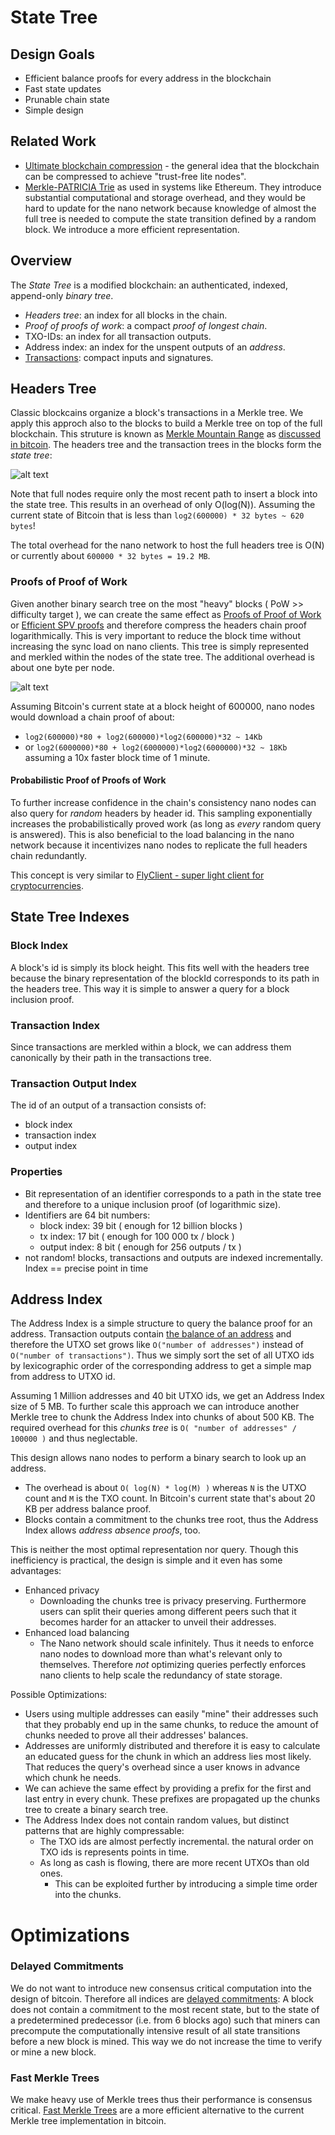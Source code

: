 # State Tree

## Design Goals
- Efficient balance proofs for every address in the blockchain
- Fast state updates
- Prunable chain state
- Simple design

## Related Work
- [Ultimate blockchain compression](https://bitcointalk.org/index.php?topic=88208.0) - the general idea that the blockchain can be compressed to achieve "trust-free lite nodes".
- [Merkle-PATRICIA Trie](https://github.com/ethereum/wiki/wiki/Patricia-Tree) as used in systems like Ethereum. They introduce substantial computational and storage overhead, and they would be hard to update for the nano network because knowledge of almost the full tree is needed to compute the state transition defined by a random block. We introduce a more efficient representation.

## Overview
The _State Tree_ is a modified blockchain: an authenticated, indexed, append-only _binary tree_.

-  _Headers tree_: an index for all blocks in the chain.
  - _Proof of proofs of work_: a compact _proof of longest chain_.
- TXO-IDs: an index for all transaction outputs.
- Address index: an index for the unspent outputs of an _address_.
- [Transactions](transactions.md): compact inputs and signatures.


## Headers Tree

Classic blockcains organize a block's transactions in a Merkle tree. We apply this approch also to the blocks to build a Merkle tree on top of the full blockchain.
This struture is known as [Merkle Mountain Range](https://github.com/opentimestamps/opentimestamps-server/blob/master/doc/merkle-mountain-range.md) as [discussed in bitcoin](https://lists.linuxfoundation.org/pipermail/bitcoin-dev/2016-June/012758.html).
The headers tree and the transaction trees in the blocks form the _state tree_:

![alt text](images/state-tree.png "State Tree")

Note that full nodes require only the most recent path to insert a block into the state tree. This results in an overhead of only O(log(N)). Assuming the current state of Bitcoin that is less than `log2(600000) * 32 bytes ~ 620 bytes`!

The total overhead for the nano network to host the full headers tree is O(N) or currently about `600000 * 32 bytes = 19.2 MB`.

### Proofs of Proof of Work
Given another binary search tree on the most "heavy" blocks ( PoW >> difficulty target ), we can create the same effect as [Proofs of Proof of Work](https://eprint.iacr.org/2017/963.pdf) or [Efficient SPV proofs](https://www.blockstream.com/sidechains.pdf) and therefore compress the headers chain proof logarithmically. This is very important to reduce the block time without increasing the sync load on nano clients.
This tree is simply represented and merkled within the nodes of the state tree. The additional overhead is about one byte per node.

![alt text](images/popow.png "State Tree")

Assuming Bitcoin's current state at a block height of 600000, nano nodes would download a chain proof of about:
- `log2(600000)*80 + log2(600000)*log2(600000)*32 ~ 14Kb`
- or `log2(6000000)*80 + log2(6000000)*log2(6000000)*32 ~ 18Kb` assuming a 10x faster block time of 1 minute.

#### Probabilistic Proof of Proofs of Work
To further increase confidence in the chain's consistency nano nodes can also query for _random_ headers by header id. This sampling exponentially increases the probabilistically proved work (as long as _every_ random query is answered). This is also beneficial to the load balancing in the nano network because it incentivizes nano nodes to replicate the full headers chain redundantly.

This concept is very similar to [FlyClient - super light client for cryptocurrencies](https://scalingbitcoin.org/stanford2017/Day1/flyclientscalingbitcoin.pptx.pdf).

## State Tree Indexes

### Block Index
A block's id is simply its block height. This fits well with the headers tree because the binary representation of the blockId corresponds to its path in the headers tree.
This way it is simple to answer a query for a block inclusion proof.

### Transaction Index
Since transactions are merkled within a block, we can address them canonically by their path in the transactions tree.

### Transaction Output Index
The id of an output of a transaction consists of:
- block index
- transaction index
- output index

### Properties
- Bit representation of an identifier corresponds to a path in the state tree and therefore to a unique inclusion proof (of logarithmic size).
- Identifiers are 64 bit numbers:
  - block index: 39 bit ( enough for 12 billion blocks )
  - tx index: 17 bit ( enough for 100 000 tx / block )
  - output index: 8 bit ( enough for 256 outputs / tx )
- not random! blocks, transactions and outputs are indexed incrementally. Index == precise point in time

## Address Index
The Address Index is a simple structure to query the  balance proof for an address. Transaction outputs contain [the balance of an address](transactions.md#address-balance) and therefore the UTXO set grows like `O("number of addresses")` instead of `O("number of transactions")`. Thus we simply sort the set of all UTXO ids by lexicographic order of the corresponding address to get a simple map from address to UTXO id.

Assuming 1 Million addresses and 40 bit UTXO ids, we get an Address Index size of 5 MB. To further scale this approach we can introduce another Merkle tree to chunk the Address Index into chunks of about 500 KB. The required overhead for this _chunks tree_ is `O( "number of addresses" / 100000 )` and thus neglectable.

This design allows nano nodes to perform a binary search to look up an address.
  - The overhead is about `O( log(N) * log(M) )` whereas `N` is the UTXO count and `M` is the TXO count. In Bitcoin's current state that's about 20 KB per address balance proof.
  - Blocks contain a commitment to the chunks tree root, thus the Address Index allows _address absence proofs_, too.

This is neither the most optimal representation nor query. Though this inefficiency is practical, the design is simple and it even has some advantages:
- Enhanced privacy
  - Downloading the chunks tree is privacy preserving. Furthermore users can split their queries among different peers such that it becomes harder for an attacker to unveil their addresses.
- Enhanced load balancing
  - The Nano network should scale infinitely. Thus it needs to enforce nano nodes to download more than what's relevant only to themselves. Therefore _not_ optimizing queries perfectly enforces nano clients to help scale the redundancy of state storage.

Possible Optimizations:
- Users using multiple addresses can easily "mine" their addresses such that they probably end up in the same chunks, to reduce the amount of chunks needed to prove all their addresses' balances.
- Addresses are uniformly distributed and therefore it is easy to calculate an educated guess for the chunk in which an address lies most likely. That reduces the query's overhead since a user knows in advance which chunk he needs.
- We can achieve the same effect by providing a prefix for the first and last entry in every chunk. These prefixes are propagated up the chunks tree to create a binary search tree.
- The Address Index does not contain random values, but distinct patterns that are highly compressable:
  - The TXO ids are almost perfectly incremental. the natural order on TXO ids is represents points in time.
  - As long as cash is flowing, there are more recent UTXOs than old ones.
    - This can be exploited further by introducing a simple time order into the chunks.


# Optimizations

### Delayed Commitments
We do not want to introduce new consensus critical computation into the design of bitcoin. Therefore all indices are [delayed commitments](https://petertodd.org/2016/delayed-txo-commitments): A block does not contain a commitment to the most recent state, but to the state of a predetermined predecessor (i.e. from 6 blocks ago) such that miners can precompute the computationally intensive result of all state transitions before a new block is mined. This way we do not increase the time to verify or mine a new block.

### Fast Merkle Trees
We make heavy use of Merkle trees thus their performance is consensus critical. [Fast Merkle Trees](https://gist.github.com/maaku/41b0054de0731321d23e9da90ba4ee0a) are a more efficient alternative to the current Merkle tree implementation in bitcoin.
